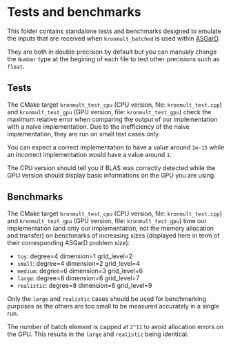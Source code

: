 # Tests and benchmarks

This folder contains standalone tests and benchmarks designed to emulate the inputs that are received when `kronmult_batched` is used within [ASGarD](https://github.com/project-asgard/asgard).

They are both in double precision by default but you can manualy change the `Number` type at the begining of each file to test other precisions such as `float`.

## Tests

The CMake target `kronmult_test_cpu` (CPU version, file: `kronmult_test.cpp`) and `kronmult_test_gpu` (GPU version, file: `kronmult_test_gpu`) 
check the maximum relative error when comparing the output of our implementation with a naive implementation.
Due to the inefficiency of the naive implementation, they are run on small test cases only.

You can expect a correct implementation to have a value around `1e-15` while an incorrect implementation would have a value around `1`.

The CPU version should tell you if BLAS was correctly detected 
while the GPU version should display basic informations on the GPU you are using.

## Benchmarks

The CMake target `kronmult_test_cpu` (CPU version, file: `kronmult_test.cpp`) and `kronmult_test_gpu` (GPU version, file: `kronmult_test_gpu`) 
time our implementation (and only our implementation, not the memory allocation and transfer) on benchmarks of increasing sizes
(displayed here in term of their corresponding ASGarD problem size):

- `toy`: degree=4 dimension=1 grid_level=2
- `small`: degree=4 dimension=2 grid_level=4
- `medium`: degree=6 dimension=3 grid_level=6
- `large`: degree=8 dimension=6 grid_level=7
- `realistic`: degree=8 dimension=6 grid_level=9

Only the `large` and `realistic` cases should be used for benchmarking purposes as the others are too small to be measured accurately in a single run.

The number of batch element is capped at `2^11` to avoid allocation errors on the GPU.
This results in the `large` and `realistic` being identical.

